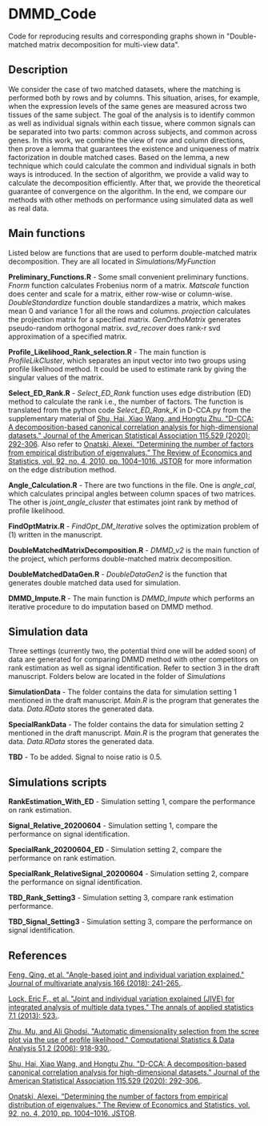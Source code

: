 # DMMD_Code

Code for reproducing results and corresponding graphs shown in "Double-matched matrix decomposition for multi-view data". 

Description 
-------

We consider the case of two matched datasets, where the matching is performed both by rows and by columns. This situation, arises, for example, when the expression levels of the same genes are measured across two tissues of the same subject. The goal of the analysis is to identify common as well as individual signals within each tissue, where common signals can be separated into two parts: common across subjects, and common across genes. In this work, we combine the view of row and column directions, then prove a lemma that guarantees the existence and uniqueness of matrix factorization in double matched cases. Based on the lemma, a new technique which could calculate the common and individual signals in both ways is introduced. In the section of algorithm, we provide a valid way to calculate the decomposition efficiently. After that, we provide the theoretical guarantee of convergence on the algorithm. In the end, we compare our methods with other methods on performance using simulated data as well as real data.

## Main functions
Listed below are functions that are used to perform double-matched matrix decomposition. They are all located in *Simulations/MyFunction*

**Preliminary_Functions.R** - Some small convenient preliminary functions. *Fnorm* function calculates Frobenius norm of a matrix. *Matscale* function does center and scale for a matrix, either row-wise or column-wise. *DoubleStandardize* function double standardizes a matrix, which makes mean 0 and variance 1 for all the rows and columns. *projection* calculates the projection matrix for a specified matrix. *GenOrthoMatrix* generates pseudo-random orthogonal matrix. *svd_recover* does rank-r svd approximation of a specified matrix.

**Profile_Likelihood_Rank_selection.R** - The main function is *ProfileLikCluster*, which separates an input vector into two groups using profile likelihood method. It could be used to estimate rank by giving the singular values of the matrix.

**Select_ED_Rank.R** - *Select_ED_Rank* function uses edge distribution (ED) method to calculate the rank i.e., the number of factors. The function is translated from the python code *Select_ED_Rank_K* in D-CCA.py from the supplementary material of [Shu, Hai, Xiao Wang, and Hongtu Zhu. "D-CCA: A decomposition-based canonical correlation analysis for high-dimensional datasets." Journal of the American Statistical Association 115.529 (2020): 292-306](https://amstat.tandfonline.com/doi/full/10.1080/01621459.2018.1543599?casa_token=HA13MS9KztkAAAAA%3A1Q_j0Z1DWQ-32p83DDooAf1SxI318fE5HglIgRj1YyNpZY_Kv6BJ-0RTkIajA3t6vIA_QHmhuw). Also refer to [Onatski, Alexei. “Determining the number of factors from empirical distribution of eigenvalues.” The Review of Economics and Statistics, vol. 92, no. 4, 2010, pp. 1004–1016. JSTOR](https://www.jstor.org/stable/40985808?seq=1#metadata_info_tab_contents) for more information on the edge distribution method.

**Angle_Calculation.R** - There are two functions in the file. One is *angle_cal*, which calculates principal angles between column spaces of two matrices. The other is *joint_angle_cluster* that estimates joint rank by method of profile likelihood.

**FindOptMatrix.R** - *FindOpt_DM_Iterative* solves the optimization problem of (1) written in the manuscript.

**DoubleMatchedMatrixDecomposition.R** - *DMMD_v2* is the main function of the project, which performs double-matched matrix decomposition.

**DoubleMatchedDataGen.R** - *DoubleDataGen2* is the function that generates double matched data used for simulation.

**DMMD_Impute.R** - The main function is *DMMD_Impute* which performs an iterative procedure to do imputation based on DMMD method.

## Simulation data
Three settings (currently two, the potential third one will be added soon) of data are generated for comparing DMMD method with other competitors on rank estimation as well as signal identification. Refer to section 3 in the draft manuscript. Folders below are located in the folder of *Simulations*

**SimulationData** - The folder contains the data for simulation setting 1 mentioned in the draft manuscript. *Main.R* is the program that generates the data. *Data.RData* stores the generated data.

**SpecialRankData** - The folder contains the data for simulation setting 2 mentioned in the draft manuscript. *Main.R* is the program that generates the data. *Data.RData* stores the generated data.

**TBD** - To be added. Signal to noise ratio is 0.5.

## Simulations scripts

**RankEstimation_With_ED** - Simulation setting 1, compare the performance on rank estimation. 

**Signal_Relative_20200604** - Simulation setting 1, compare the performance on signal identification.

**SpecialRank_20200604_ED** - Simulation setting 2, compare the performance on rank estimation. 

**SpecialRank_RelativeSignal_20200604** - Simulation setting 2, compare the performance on signal identification.

**TBD_Rank_Setting3** - Simulation setting 3, compare rank estimation performance.

**TBD_Signal_Setting3** - Simulation setting 3, compare the performance on signal identification.

References
-------
[Feng, Qing, et al. "Angle-based joint and individual variation explained." Journal of multivariate analysis 166 (2018): 241-265.](https://arxiv.org/pdf/1704.02060.pdf).

[Lock, Eric F., et al. "Joint and individual variation explained (JIVE) for integrated analysis of multiple data types." The annals of applied statistics 7.1 (2013): 523.](https://arxiv.org/pdf/1102.4110.pdf).

[Zhu, Mu, and Ali Ghodsi. "Automatic dimensionality selection from the scree plot via the use of profile likelihood." Computational Statistics & Data Analysis 51.2 (2006): 918-930.](http://citeseerx.ist.psu.edu/viewdoc/download?doi=10.1.1.90.3768&rep=rep1&type=pdf).

[Shu, Hai, Xiao Wang, and Hongtu Zhu. "D-CCA: A decomposition-based canonical correlation analysis for high-dimensional datasets." Journal of the American Statistical Association 115.529 (2020): 292-306.](https://amstat.tandfonline.com/doi/full/10.1080/01621459.2018.1543599?casa_token=HA13MS9KztkAAAAA%3A1Q_j0Z1DWQ-32p83DDooAf1SxI318fE5HglIgRj1YyNpZY_Kv6BJ-0RTkIajA3t6vIA_QHmhuw).

[Onatski, Alexei. “Determining the number of factors from empirical distribution of eigenvalues.” The Review of Economics and Statistics, vol. 92, no. 4, 2010, pp. 1004–1016. JSTOR](https://www.jstor.org/stable/40985808?seq=1#metadata_info_tab_contents).


